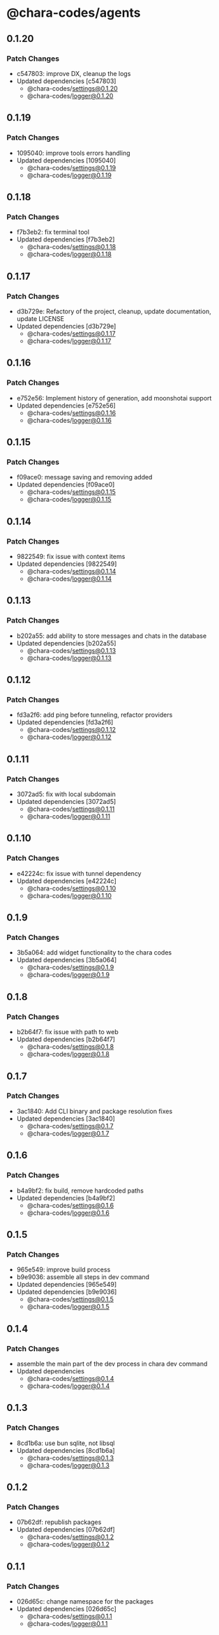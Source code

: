 # @chara-codes/agents

## 0.1.20

### Patch Changes

- c547803: improve DX, cleanup the logs
- Updated dependencies [c547803]
  - @chara-codes/settings@0.1.20
  - @chara-codes/logger@0.1.20

## 0.1.19

### Patch Changes

- 1095040: improve tools errors handling
- Updated dependencies [1095040]
  - @chara-codes/settings@0.1.19
  - @chara-codes/logger@0.1.19

## 0.1.18

### Patch Changes

- f7b3eb2: fix terminal tool
- Updated dependencies [f7b3eb2]
  - @chara-codes/settings@0.1.18
  - @chara-codes/logger@0.1.18

## 0.1.17

### Patch Changes

- d3b729e: Refactory of the project, cleanup, update documentation, update LICENSE
- Updated dependencies [d3b729e]
  - @chara-codes/settings@0.1.17
  - @chara-codes/logger@0.1.17

## 0.1.16

### Patch Changes

- e752e56: Implement history of generation, add moonshotai support
- Updated dependencies [e752e56]
  - @chara-codes/settings@0.1.16
  - @chara-codes/logger@0.1.16

## 0.1.15

### Patch Changes

- f09ace0: message saving and removing added
- Updated dependencies [f09ace0]
  - @chara-codes/settings@0.1.15
  - @chara-codes/logger@0.1.15

## 0.1.14

### Patch Changes

- 9822549: fix issue with context items
- Updated dependencies [9822549]
  - @chara-codes/settings@0.1.14
  - @chara-codes/logger@0.1.14

## 0.1.13

### Patch Changes

- b202a55: add ability to store messages and chats in the database
- Updated dependencies [b202a55]
  - @chara-codes/settings@0.1.13
  - @chara-codes/logger@0.1.13

## 0.1.12

### Patch Changes

- fd3a2f6: add ping before tunneling, refactor providers
- Updated dependencies [fd3a2f6]
  - @chara-codes/settings@0.1.12
  - @chara-codes/logger@0.1.12

## 0.1.11

### Patch Changes

- 3072ad5: fix with local subdomain
- Updated dependencies [3072ad5]
  - @chara-codes/settings@0.1.11
  - @chara-codes/logger@0.1.11

## 0.1.10

### Patch Changes

- e42224c: fix issue with tunnel dependency
- Updated dependencies [e42224c]
  - @chara-codes/settings@0.1.10
  - @chara-codes/logger@0.1.10

## 0.1.9

### Patch Changes

- 3b5a064: add widget functionality to the chara codes
- Updated dependencies [3b5a064]
  - @chara-codes/settings@0.1.9
  - @chara-codes/logger@0.1.9

## 0.1.8

### Patch Changes

- b2b64f7: fix issue with path to web
- Updated dependencies [b2b64f7]
  - @chara-codes/settings@0.1.8
  - @chara-codes/logger@0.1.8

## 0.1.7

### Patch Changes

- 3ac1840: Add CLI binary and package resolution fixes
- Updated dependencies [3ac1840]
  - @chara-codes/settings@0.1.7
  - @chara-codes/logger@0.1.7

## 0.1.6

### Patch Changes

- b4a9bf2: fix build, remove hardcoded paths
- Updated dependencies [b4a9bf2]
  - @chara-codes/settings@0.1.6
  - @chara-codes/logger@0.1.6

## 0.1.5

### Patch Changes

- 965e549: improve build process
- b9e9036: assemble all steps in dev command
- Updated dependencies [965e549]
- Updated dependencies [b9e9036]
  - @chara-codes/settings@0.1.5
  - @chara-codes/logger@0.1.5

## 0.1.4

### Patch Changes

- assemble the main part of the dev process in chara dev command
- Updated dependencies
  - @chara-codes/settings@0.1.4
  - @chara-codes/logger@0.1.4

## 0.1.3

### Patch Changes

- 8cd1b6a: use bun sqlite, not libsql
- Updated dependencies [8cd1b6a]
  - @chara-codes/settings@0.1.3
  - @chara-codes/logger@0.1.3

## 0.1.2

### Patch Changes

- 07b62df: republish packages
- Updated dependencies [07b62df]
  - @chara-codes/settings@0.1.2
  - @chara-codes/logger@0.1.2

## 0.1.1

### Patch Changes

- 026d65c: change namespace for the packages
- Updated dependencies [026d65c]
  - @chara-codes/settings@0.1.1
  - @chara-codes/logger@0.1.1
